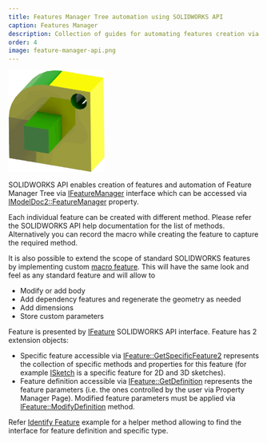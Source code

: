 ```yaml
---
title: Features Manager Tree automation using SOLIDWORKS API
caption: Features Manager
description: Collection of guides for automating features creation via SOLIDWORKS API
order: 4
image: feature-manager-api.png
---
```

![Automating features creation via API](feature-manager-api.png)

SOLIDWORKS API enables creation of features and automation of Feature Manager Tree via [IFeatureManager](http://help.solidworks.com/2013/english/api/sldworksapi/SolidWorks.Interop.sldworks~SolidWorks.Interop.sldworks.IFeatureManager.html) interface which can be accessed via [IModelDoc2::FeatureManager](http://help.solidworks.com/2013/english/api/sldworksapi/solidworks.interop.sldworks~solidworks.interop.sldworks.imodeldoc2~featuremanager.html) property.

Each individual feature can be created with different method. Please refer the SOLIDWORKS API help documentation for the list of methods. Alternatively you can record the macro while creating the feature to capture the required method.

It is also possible to extend the scope of standard SOLIDWORKS features by implementing custom [macro feature](http://help.solidworks.com/2013/english/api/sldworksapiprogguide/macro_features/overview_of_macro_features.htm). This will have the same look and feel as any standard feature and will allow to

* Modify or add body
* Add dependency features and regenerate the geometry as needed
* Add dimensions
* Store custom parameters

Feature is presented by [IFeature](http://help.solidworks.com/2012/english/api/sldworksapi/solidworks.interop.sldworks~solidworks.interop.sldworks.ifeature.html) SOLIDWORKS API interface. Feature has 2 extension objects:

* Specific feature accessible via [IFeature::GetSpecificFeature2](http://help.solidworks.com/2012/english/api/sldworksapi/SolidWorks.Interop.sldworks~SolidWorks.Interop.sldworks.IFeature~GetSpecificFeature2.html) represents the collection of specific methods and properties for this feature (for example [ISketch](http://help.solidworks.com/2012/english/api/sldworksapi/solidworks.interop.sldworks~solidworks.interop.sldworks.isketch_members.html) is a specific feature for 2D and 3D sketches).
* Feature definition accessible via [IFeature::GetDefinition](http://help.solidworks.com/2012/english/api/sldworksapi/solidworks.interop.sldworks~solidworks.interop.sldworks.ifeature~getdefinition.html) represents the feature parameters (i.e. the ones controlled by the user via Property Manager Page). Modified feature parameters must be applied via [IFeature::ModifyDefinition](http://help.solidworks.com/2012/english/api/sldworksapi/solidworks.interop.sldworks~solidworks.interop.sldworks.ifeature~modifydefinition.html) method.

Refer [Identify Feature](identify-feature) example for a helper method allowing to find the interface for feature definition and specific type.